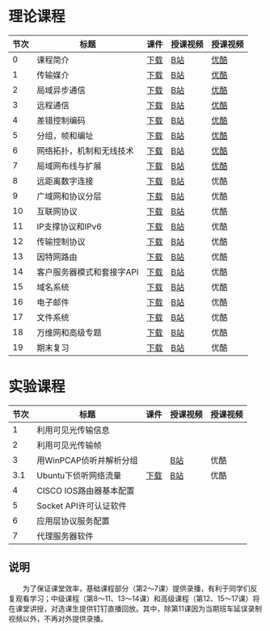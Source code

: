 

# 理论课程
<table><thead>
<tr><th>节次</td><th>标题</th><th>课件</th><th>授课视频</th><th>授课视频</th></tr>
</thead><tbody><tr><td>0</td><td>课程简介</td><td><a href="./slides/L00_IntroCourse.pdf">下载</a></td><td>
<a href="https://www.bilibili.com/video/BV1tE411n7C8">B站</a></td><td><a href="https://v.youku.com/v_show/id_XNTEyNzA5NTU4NA==.html">优酷</a></td></tr>
<tr><td>1</td><td>传输媒介</td><td><a href="./slides/L01_TransMedia.pdf">下载</a></td><td>
<a href="https://www.bilibili.com/video/BV1bE411n7Fp">B站</a></td><td><a href="https://v.youku.com/v_show/id_XNTEyNzA2MTY0NA==.html">优酷</a></td></tr>
<tr><td>2</td><td>局域异步通信</td><td><a href="./slides/L02_LocalAsynComm.pdf">下载</a></td><td><a href="https://www.bilibili.com/video/BV1CE411n7pL">B站</a></td><td><a href="https://v.youku.com/v_show/id_XNTEyNzA5NjQyOA==.html">优酷</a></td></tr>
<tr><td>3</td><td>远程通信</td><td><a href="./slides/L03_LongDistComm">下载</a></td><td><a href="https://www.bilibili.com/video/BV1CE411n73v">B站</a></td><td><a href="https://v.youku.com/v_show/id_XNTEyNzExMTA5Ng==.html">优酷</a></td></tr>
<tr><td>4</td><td>差错控制编码</td><td><a href="./slides/L04_ChannelCoding.pdf">下载</a></td><td><a href="https://www.bilibili.com/video/BV1rE41177cu">B站</a></td><td><a href="https://v.youku.com/v_show/id_XNTEyNzExODY1Mg==.html">优酷</a></td></tr>
<tr><td>5</td><td>分组，帧和编址</td><td><a href="./slides/L05_PackAddress.pdf">下载</a></td><td><a href="https://www.bilibili.com/video/BV1PZ4y1A7N2">B站</a></td><td><a href="https://v.youku.com/v_show/id_XNTEyNzEyOTM2MA==.html">优酷</a></td></tr>
<tr><td>6</td><td>网络拓扑，机制和无线技术</td><td><a href="./slides/L06_LANTopology.pdf">下载</a></td><td><a href="https://www.bilibili.com/video/BV1qE41177nv">B站</a></td><td><a href="https://v.youku.com/v_show/id_XNTEyNzE0MjAzNg==.html">优酷</a></td></tr>
<tr><td>7</td><td>局域网布线与扩展</td><td><a href="./slides/L07_LANWiringExtend.pdf">下载</a></td><td><a href="https://www.bilibili.com/video/BV1Q7411v79s?p=1">B站</a></td><td><a href="https://v.youku.com/v_show/id_XNTEyNzE1MTQ5Mg==.html">优酷</a></td></tr>
<tr><td>8</td><td>远距离数字连接</td><td><a href="./slides/L08_LongDistConnTech.pdf">下载</a></td><td><a href="https://www.bilibili.com/video/BV1qy4y1W7gm">B站</a></td><td>优酷</td></tr>
<tr><td>9</td><td>广域网和协议分层</td><td><a href="./slides/L09_WANRoutingPrtcLayer.pdf">下载</a></td><td><a href="https://www.bilibili.com/video/BV1sQ4y1R7wV">B站</a></td><td>优酷</td></tr>
<tr><td>10</td><td>互联网协议</td><td><a href="./slides/L10_IPAddrDatagram.pdf">下载</a></td><td><a href="https://www.bilibili.com/video/BV1v64y1d7LA">B站</a></td><td>优酷</td></tr>
<tr><td>11</td><td>IP支撑协议和IPv6</td><td><a href="./slides/L11_IPSupProtocalV6.pdf">下载</a></td><td><a href="https://www.bilibili.com/video/BV1M44y1r7Wf">B站</a></td><td>优酷</td></tr>
<tr><td>12</td><td>传输控制协议</td><td><a href="./slides/L12_TCPUDP.pdf">下载</a></td><td><a href="https://www.bilibili.com/video/BV1z54y1V79B">B站</a></td><td>优酷</td></tr>
<tr><td>13</td><td>因特网路由</td><td><a href="./slides/L13_InternetRouting.pdf">下载</a></td><td><a href="https://www.bilibili.com/video/BV1Bh411Y7iV">B站</a></td><td>优酷</td></tr>
<tr><td>14</td><td>客户服务器模式和套接字API</td><td><a href="./slides/L14_CSSocket.pdf">下载</a></td><td><a href="https://www.bilibili.com/video/BV195411T72U">B站</a></td><td>优酷</td></tr>
<tr><td>15</td><td>域名系统</td><td><a href="./slides/L15_DNS.pdf">下载</a></td><td><a href="https://www.bilibili.com/video/BV1g5411g73V">B站</a></td><td>优酷</td></tr>
<tr><td>16</td><td>电子邮件</td><td><a href="./slides/L16_Email.pdf">下载</a></td><td><a href="https://www.bilibili.com/video/BV1cy4y1376s">B站</a></td><td>优酷</td></tr>
<tr><td>17</td><td>文件系统</td><td><a href="./slides/L17_File.pdf">下载</a></td><td><a href="https://www.bilibili.com/video/BV1j64y1k7mh">B站</a></td><td>优酷</td></tr>
<tr><td>18</td><td>万维网和高级专题</td><td><a href="./slides/L18_WWWAdvanced.pdf">下载</a></td><td><a href="https://www.bilibili.com/video/BV1UK4y1G7QX">B站</a></td><td>优酷</td></tr>
<tr><td>19</td><td>期末复习</td><td><a href="./slides/L19_FinalReview.pdf">下载</a></td><td><a href="https://www.bilibili.com/video/BV1gK4y1X7pu">B站</a></td><td>优酷</td></tr>
</tbody></table>

# 实验课程
<table><thead>
<tr><th>节次</td><th>标题</th><th>课件</th><th>授课视频</th><th>授课视频</th></tr>
</thead><tbody><tr><td>1</td><td>利用可见光传输信息</td><td></td><td></td><td></td></tr>
<tr><td>2</td><td>利用可见光传输帧</td><td></td><td></td><td></td></tr>
<tr><td>3</td><td>用WinPCAP侦听并解析分组</td><td></td><td><a href="https://www.bilibili.com/video/BV1TE411s7W2">B站</a></td><td>优酷</td></tr>
<tr><td>3.1</td><td>Ubuntu下侦听网络流量</td><td><a href="./slides/E03_CaptEthernet.pdf">下载</a></td><td><a href="https://www.bilibili.com/video/BV1b7411H75s">B站</a></td><td>优酷</td></tr>
<tr><td>4</td><td>CISCO IOS路由器基本配置</td><td></td><td></td><td></td></tr>
<tr><td>5</td><td>Socket API许可认证软件</td><td></td><td></td><td></td></tr>
<tr><td>6</td><td>应用层协议服务配置</td><td></td><td></td><td></td></tr>
<tr><td>7</td><td>代理服务器软件</td><td></td><td></td><td></td></tr>
</tbody></table>

## 说明
　　为了保证课堂效率，基础课程部分（第2～7课）提供录播，有利于同学们反复观看学习；中级课程（第8～11、13～14课）和高级课程（第12、15～17课）将在课堂讲授，对选课生提供钉钉直播回放。其中，除第11课因为当期班车延误录制视频以外，不再对外提供录播。
